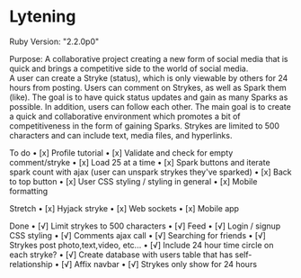 # Lytening

Ruby Version: "2.2.0p0"

Purpose: A collaborative project creating a new form of social media that is
         quick and brings a competitive side to the world of social media.  
         A user can create a Stryke (status), which is only viewable by others
         for 24 hours from posting.  Users can comment on Strykes, as well as
         Spark them (like).  The goal is to have quick status updates and
         gain as many Sparks as possible.  In addition, users can follow each
         other.  The main goal is to create a quick and collaborative
         environment which promotes a bit of competitiveness in the form of
         gaining Sparks. Strykes are limited to 500 characters and can include
         text, media files, and hyperlinks.

To do
  • [x] Profile tutorial
  • [x] Validate and check for empty comment/stryke
  • [x] Load 25 at a time
  • [x] Spark buttons and iterate spark count with ajax (user can unspark strykes they've sparked)
  • [x] Back to top button
  • [x] User CSS styling / styling in general
  • [x] Mobile formatting

Stretch
  • [x] Hyjack stryke
  • [x] Web sockets
  • [x] Mobile app

Done
  • [√] Limit strykes to 500 characters
  • [√] Feed
  • [√] Login / signup CSS styling
  • [√] Comments ajax call
  • [√] Searching for friends
  • [√] Strykes post photo,text,video, etc...
  • [√] Include 24 hour time circle on each stryke?
  • [√] Create database with users table that has self-relationship
  • [√] Affix navbar
  • [√] Strykes only show for 24 hours
